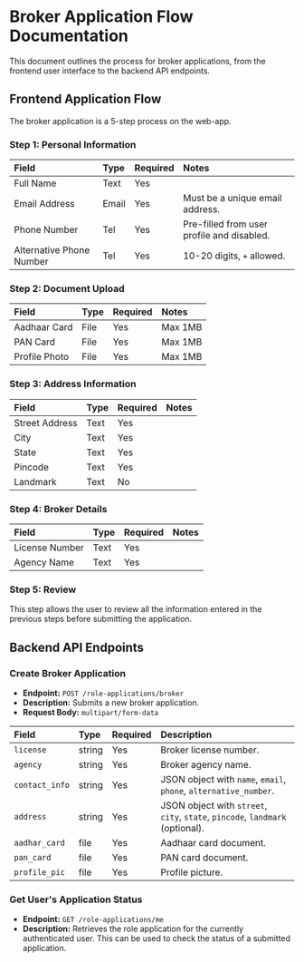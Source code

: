 
# Broker Application Flow Documentation

This document outlines the process for broker applications, from the frontend user interface to the backend API endpoints.

## Frontend Application Flow

The broker application is a 5-step process on the web-app.

### Step 1: Personal Information

| Field | Type | Required | Notes |
| :--- | :--- | :--- | :--- |
| Full Name | Text | Yes | |
| Email Address | Email | Yes | Must be a unique email address. |
| Phone Number | Tel | Yes | Pre-filled from user profile and disabled. |
| Alternative Phone Number | Tel | Yes | 10-20 digits, `+` allowed. |

### Step 2: Document Upload

| Field | Type | Required | Notes |
| :--- | :--- | :--- | :--- |
| Aadhaar Card | File | Yes | Max 1MB |
| PAN Card | File | Yes | Max 1MB |
| Profile Photo | File | Yes | Max 1MB |

### Step 3: Address Information

| Field | Type | Required | Notes |
| :--- | :--- | :--- | :--- |
| Street Address | Text | Yes | |
| City | Text | Yes | |
| State | Text | Yes | |
| Pincode | Text | Yes | |
| Landmark | Text | No | |

### Step 4: Broker Details

| Field | Type | Required | Notes |
| :--- | :--- | :--- | :--- |
| License Number | Text | Yes | |
| Agency Name | Text | Yes | |

### Step 5: Review

This step allows the user to review all the information entered in the previous steps before submitting the application.

## Backend API Endpoints

### Create Broker Application

* **Endpoint:** `POST /role-applications/broker`
* **Description:** Submits a new broker application.
* **Request Body:** `multipart/form-data`

| Field | Type | Required | Description |
| :--- | :--- | :--- | :--- |
| `license` | string | Yes | Broker license number. |
| `agency` | string | Yes | Broker agency name. |
| `contact_info` | string | Yes | JSON object with `name`, `email`, `phone`, `alternative_number`. |
| `address` | string | Yes | JSON object with `street`, `city`, `state`, `pincode`, `landmark` (optional). |
| `aadhar_card` | file | Yes | Aadhaar card document. |
| `pan_card` | file | Yes | PAN card document. |
| `profile_pic` | file | Yes | Profile picture. |

### Get User's Application Status

* **Endpoint:** `GET /role-applications/me`
* **Description:** Retrieves the role application for the currently authenticated user. This can be used to check the status of a submitted application.
